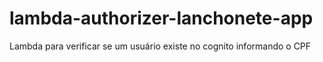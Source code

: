 # lambda-authorizer-lanchonete-app
Lambda para verificar se um usuário existe no cognito informando o CPF
